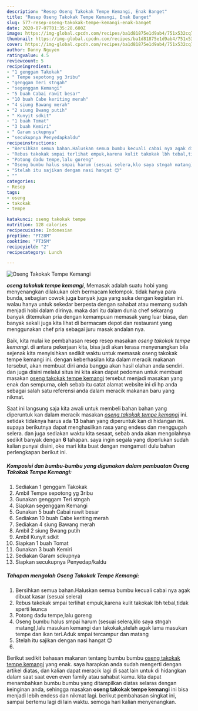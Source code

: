 ```yaml
---
description: "Resep Oseng Takokak Tempe Kemangi, Enak Banget"
title: "Resep Oseng Takokak Tempe Kemangi, Enak Banget"
slug: 577-resep-oseng-takokak-tempe-kemangi-enak-banget
date: 2020-07-07T01:35:28.600Z
image: https://img-global.cpcdn.com/recipes/ba1d81875e1d9ab4/751x532cq70/oseng-takokak-tempe-kemangi-foto-resep-utama.jpg
thumbnail: https://img-global.cpcdn.com/recipes/ba1d81875e1d9ab4/751x532cq70/oseng-takokak-tempe-kemangi-foto-resep-utama.jpg
cover: https://img-global.cpcdn.com/recipes/ba1d81875e1d9ab4/751x532cq70/oseng-takokak-tempe-kemangi-foto-resep-utama.jpg
author: Danny Nguyen
ratingvalue: 4.5
reviewcount: 5
recipeingredient:
- "1 genggam Takokak"
- " Tempe sepotong yg 3ribu"
- "genggam Teri stngah"
- "segenggam Kemangi"
- "5 buah Cabai rawit besar"
- "10 buah Cabe keriting merah"
- "4 siung Bawang merah"
- "2 siung Bwang putih"
- " Kunyit sdkit"
- "1 buah Tomat"
- "3 buah Kemiri"
- " Garam sckupnya"
- "secukupnya Penyedapkaldu"
recipeinstructions:
- "Bersihkan semua bahan.Haluskan semua bumbu kecuali cabai nya agak dibuat kasar (sesuai selera)"
- "Rebus takokak smpai terlihat empuk,karena kulit takokak lbh tebal,tidak sperti leunca"
- "Potong dadu tempe,lalu goreng"
- "Oseng bumbu halus smpai harum (sesuai selera,klo saya stngah matang),lalu masukan kemangi dan takokak,stelah agak lama masukan tempe dan ikan teri.Aduk smpai tercampur dan matang"
- "Stelah itu sajikan dengan nasi hangat 😊"
- ""
categories:
- Resep
tags:
- oseng
- takokak
- tempe

katakunci: oseng takokak tempe 
nutrition: 128 calories
recipecuisine: Indonesian
preptime: "PT28M"
cooktime: "PT35M"
recipeyield: "2"
recipecategory: Lunch

---
```



![Oseng Takokak Tempe Kemangi](https://img-global.cpcdn.com/recipes/ba1d81875e1d9ab4/751x532cq70/oseng-takokak-tempe-kemangi-foto-resep-utama.jpg)

<b><i>oseng takokak tempe kemangi</i></b>, Memasak adalah suatu hobi yang menyenangkan dilakukan oleh bermacam kelompok. tidak hanya para bunda, sebagian cowok juga banyak juga yang suka dengan kegiatan ini. walau hanya untuk sekedar berpesta dengan sahabat atau memang sudah menjadi hobi dalam dirinya. maka dari itu dalam dunia chef sekarang banyak ditemukan pria dengan kemampuan memasak yang luar biasa, dan banyak sekali juga kita lihat di bermacam depot dan restaurant yang menggunakan chef pria sebagai juru masak andalan nya.



Baik, kita mulai ke pembahasan resep resep masakan <i>oseng takokak tempe kemangi</i>. di antara pekerjaan kita, bisa jadi akan terasa menyenangkan bila sejenak kita menyisihkan sedikit waktu untuk memasak oseng takokak tempe kemangi ini. dengan keberhasilan kita dalam meracik makanan tersebut, akan membuat diri anda bangga akan hasil olahan anda sendiri. dan juga disini melalui situs ini kita akan dapat pedoman untuk membuat masakan <u>oseng takokak tempe kemangi</u> tersebut menjadi masakan yang enak dan sempurna, oleh sebab itu catat alamat website ini di hp anda sebagai salah satu referensi anda dalam meracik makanan baru yang nikmat.


Saat ini langsung saja kita awali untuk membeli bahan bahan yang diperuntuk kan dalam meracik masakan <u><i>oseng takokak tempe kemangi</i></u> ini. setidak tidaknya harus ada <b>13</b> bahan yang diperuntuk kan di hidangan ini. supaya berikutnya dapat menghasilkan rasa yang endess dan menggugah selera. dan juga sediakan waktu kita sesaat, sebab anda akan mengolahnya sedikit banyak dengan <b>6</b> tahapan. saya ingin segala yang diperlukan sudah kalian punyai disini, oke mari kita buat dengan mengamati dulu bahan perlengkapan berikut ini.

<!--inarticleads1-->

##### Komposisi dan bumbu-bumbu yang digunakan dalam pembuatan Oseng Takokak Tempe Kemangi:

1. Sediakan 1 genggam Takokak
1. Ambil  Tempe sepotong yg 3ribu
1. Gunakan genggam Teri stngah
1. Siapkan segenggam Kemangi
1. Gunakan 5 buah Cabai rawit besar
1. Sediakan 10 buah Cabe keriting merah
1. Sediakan 4 siung Bawang merah
1. Ambil 2 siung Bwang putih
1. Ambil  Kunyit sdkit
1. Siapkan 1 buah Tomat
1. Gunakan 3 buah Kemiri
1. Sediakan  Garam sckupnya
1. Siapkan secukupnya Penyedap/kaldu




<!--inarticleads2-->

##### Tahapan mengolah Oseng Takokak Tempe Kemangi:

1. Bersihkan semua bahan.Haluskan semua bumbu kecuali cabai nya agak dibuat kasar (sesuai selera)
1. Rebus takokak smpai terlihat empuk,karena kulit takokak lbh tebal,tidak sperti leunca
1. Potong dadu tempe,lalu goreng
1. Oseng bumbu halus smpai harum (sesuai selera,klo saya stngah matang),lalu masukan kemangi dan takokak,stelah agak lama masukan tempe dan ikan teri.Aduk smpai tercampur dan matang
1. Stelah itu sajikan dengan nasi hangat 😊
1. 




Berikut sedikit bahasan makanan tentang bumbu bumbu <u>oseng takokak tempe kemangi</u> yang enak. saya harapkan anda sudah mengerti dengan artikel diatas, dan kalian dapat meracik lagi di saat lain untuk di hidangkan dalam saat saat even even family atau sahabat kamu. kita dapat menambahkan bumbu bumbu yang ditampilkan diatas selaras dengan keinginan anda, sehingga masakan <b>oseng takokak tempe kemangi</b> ini bisa menjadi lebih endess dan nikmat lagi. berikut pembahasan singkat ini, sampai bertemu lagi di lain waktu. semoga hari kalian menyenangkan.
